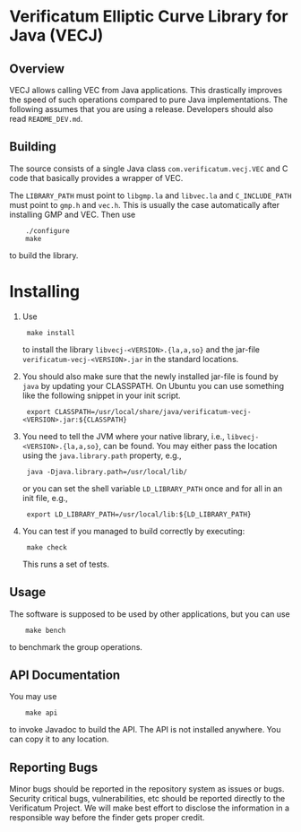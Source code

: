 # Verificatum Elliptic Curve Library for Java (VECJ)


## Overview

VECJ allows calling VEC from Java applications. This drastically
improves the speed of such operations compared to pure Java
implementations. The following assumes that you are using a
release. Developers should also read `README_DEV.md`.


## Building

The source consists of a single Java class `com.verificatum.vecj.VEC`
and C code that basically provides a wrapper of VEC.

The `LIBRARY_PATH` must point to `libgmp.la` and `libvec.la` and
`C_INCLUDE_PATH` must point to `gmp.h` and `vec.h`. This is usually
the case automatically after installing GMP and VEC. Then use

        ./configure
        make

to build the library.


# Installing

1. Use

        make install

   to install the library `libvecj-<VERSION>.{la,a,so}` and the
   jar-file `verificatum-vecj-<VERSION>.jar` in the standard
   locations.

2. You should also make sure that the newly installed jar-file is
   found by `java` by updating your CLASSPATH. On Ubuntu you can use
   something like the following snippet in your init script.

        export CLASSPATH=/usr/local/share/java/verificatum-vecj-<VERSION>.jar:${CLASSPATH}

3. You need to tell the JVM where your native library, i.e.,
   `libvecj-<VERSION>.{la,a,so}`, can be found. You may either pass the
   location using the `java.library.path` property, e.g.,

        java -Djava.library.path=/usr/local/lib/

   or you can set the shell variable `LD_LIBRARY_PATH` once and for
   all in an init file, e.g.,

        export LD_LIBRARY_PATH=/usr/local/lib:${LD_LIBRARY_PATH}

4. You can test if you managed to build correctly by executing:

        make check

   This runs a set of tests.


## Usage

The software is supposed to be used by other applications, but you can
use

        make bench

to benchmark the group operations.


## API Documentation

You may use
 
        make api

to invoke Javadoc to build the API. The API is not installed
anywhere. You can copy it to any location.


## Reporting Bugs

Minor bugs should be reported in the repository system as issues or
bugs. Security critical bugs, vulnerabilities, etc should be reported
directly to the Verificatum Project. We will make best effort to
disclose the information in a responsible way before the finder gets
proper credit.
